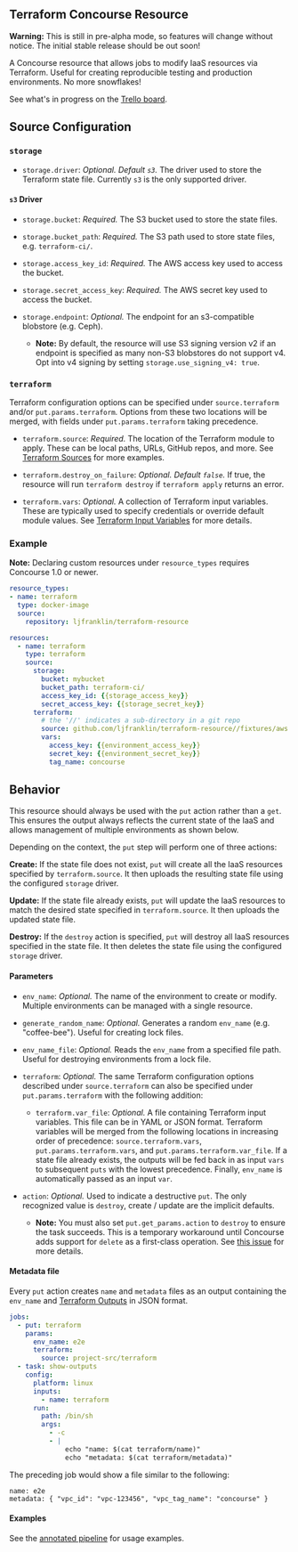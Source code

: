 ## Terraform Concourse Resource

**Warning:** This is still in pre-alpha mode, so features will change without notice. The initial stable release should be out soon!

A Concourse resource that allows jobs to modify IaaS resources via Terraform.
Useful for creating reproducible testing and production environments. No more snowflakes!

See what's in progress on the [Trello board](https://trello.com/b/s06sLNwc/terraform-resource).

## Source Configuration

### `storage`

* `storage.driver`: *Optional. Default `s3`.* The driver used to store the Terraform state file. Currently `s3` is the only supported driver.

#### `s3` Driver

* `storage.bucket`: *Required.* The S3 bucket used to store the state files.

* `storage.bucket_path`: *Required.* The S3 path used to store state files, e.g. `terraform-ci/`.

* `storage.access_key_id`: *Required.* The AWS access key used to access the bucket.

* `storage.secret_access_key`: *Required.* The AWS secret key used to access the bucket.

* `storage.endpoint`: *Optional.* The endpoint for an s3-compatible blobstore (e.g. Ceph).
  * **Note:** By default, the resource will use S3 signing version v2 if an endpoint is specified as many non-S3 blobstores do not support v4.
    Opt into v4 signing by setting `storage.use_signing_v4: true`.

### `terraform`

Terraform configuration options can be specified under `source.terraform` and/or `put.params.terraform`.
Options from these two locations will be merged, with fields under `put.params.terraform` taking precedence.

* `terraform.source`: *Required.* The location of the Terraform module to apply.
These can be local paths, URLs, GitHub repos, and more.
See [Terraform Sources](https://www.terraform.io/docs/modules/sources.html) for more examples.

* `terraform.destroy_on_failure`: *Optional. Default `false`.* If true, the resource will run `terraform destroy` if `terraform apply` returns an error.

* `terraform.vars`: *Optional.* A collection of Terraform input variables.
These are typically used to specify credentials or override default module values.
See [Terraform Input Variables](https://www.terraform.io/intro/getting-started/variables.html) for more details.

### Example

**Note:** Declaring custom resources under `resource_types` requires Concourse 1.0 or newer.

```yaml
resource_types:
- name: terraform
  type: docker-image
  source:
    repository: ljfranklin/terraform-resource

resources:
  - name: terraform
    type: terraform
    source:
      storage:
        bucket: mybucket
        bucket_path: terraform-ci/
        access_key_id: {{storage_access_key}}
        secret_access_key: {{storage_secret_key}}
      terraform:
        # the '//' indicates a sub-directory in a git repo
        source: github.com/ljfranklin/terraform-resource//fixtures/aws
        vars:
          access_key: {{environment_access_key}}
          secret_key: {{environment_secret_key}}
          tag_name: concourse
```

## Behavior

This resource should always be used with the `put` action rather than a `get`.
This ensures the output always reflects the current state of the IaaS and allows management of multiple environments as shown below.

Depending on the context, the `put` step will perform one of three actions:

**Create:**
If the state file does not exist, `put` will create all the IaaS resources specified by `terraform.source`.
It then uploads the resulting state file using the configured `storage` driver.

**Update:**
If the state file already exists, `put` will update the IaaS resources to match the desired state specified in `terraform.source`.
It then uploads the updated state file.

**Destroy:**
If the `destroy` action is specified, `put` will destroy all IaaS resources specified in the state file.
It then deletes the state file using the configured `storage` driver.

#### Parameters

* `env_name`: *Optional.* The name of the environment to create or modify. Multiple environments can be managed with a single resource.

* `generate_random_name`: *Optional.* Generates a random `env_name` (e.g. "coffee-bee"). Useful for creating lock files.

* `env_name_file`: *Optional.* Reads the `env_name` from a specified file path. Useful for destroying environments from a lock file.

* `terraform`: *Optional.* The same Terraform configuration options described under `source.terraform` can also be specified under `put.params.terraform` with the following addition:

  * `terraform.var_file`: *Optional.* A file containing Terraform input variables.
  This file can be in YAML or JSON format.
  Terraform variables will be merged from the following locations in increasing order of precedence: `source.terraform.vars`, `put.params.terraform.vars`, and `put.params.terraform.var_file`. If a state file already exists, the outputs will be fed back in as input `vars` to subsequent `puts` with the lowest precedence.
  Finally, `env_name` is automatically passed as an input `var`.

* `action`: *Optional.* Used to indicate a destructive `put`. The only recognized value is `destroy`, create / update are the implicit defaults.

  * **Note:** You must also set `put.get_params.action` to `destroy` to ensure the task succeeds. This is a temporary workaround until Concourse adds support for `delete` as a first-class operation. See [this issue](https://github.com/concourse/concourse/issues/362) for more details.

#### Metadata file

Every `put` action creates `name` and `metadata` files as an output containing the `env_name` and [Terraform Outputs](https://www.terraform.io/intro/getting-started/outputs.html) in JSON format.

```yaml
jobs:
  - put: terraform
    params:
      env_name: e2e
      terraform:
        source: project-src/terraform
  - task: show-outputs
    config:
      platform: linux
      inputs:
        - name: terraform
      run:
        path: /bin/sh
        args:
          - -c
          - |
              echo "name: $(cat terraform/name)"
              echo "metadata: $(cat terraform/metadata)"
```

The preceding job would show a file similar to the following:

```
name: e2e
metadata: { "vpc_id": "vpc-123456", "vpc_tag_name": "concourse" }
```

#### Examples

See the [annotated pipeline](ci/pipeline.yml) for usage examples.
